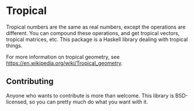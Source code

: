 Tropical
========

Tropical numbers are the same as real numbers, except the operations are
different. You can compound these operations, and get tropical vectors,
tropical matrices, etc. This package is a Haskell library dealing with
tropical things.

For more information on tropical geometry, see
<https://en.wikipedia.org/wiki/Tropical_geometry>.

Contributing
------------

Anyone who wants to contribute is more than welcome. This library is
BSD-licensed, so you can pretty much do what you want with it.
